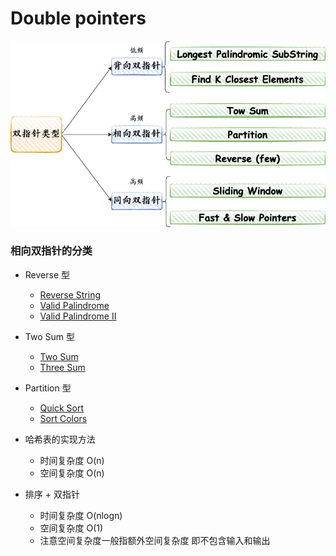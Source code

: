 # Double pointers

![Alt text](images/double-pointers.png?raw=true "Double Pointers")

### 相向双指针的分类
* Reverse 型
    * [Reverse String](src/main/java/com/leetcode/doublepointers/E344ReverseString.java)
    * [Valid Palindrome](src/main/java/com/leetcode/doublepointers/E125ValidatePalindrome.java)
    * [Valid Palindrome II](src/main/java/com/leetcode/doublepointers/E680ValidatePalindromeII.java)

* Two Sum 型
    * [Two Sum](src/main/java/com/leetcode/doublepointers/E001TwoSum.java)
    * [Three Sum](src/main/java/com/leetcode/doublepointers/M015ThreeSum.java)

* Partition 型
    * [Quick Sort](src/main/java/com/sorting/QuickSort.java)
    * [Sort Colors](src/main/java/com/leetcode/doublepointers/M075SortColors.java)


* 哈希表的实现方法
    * 时间复杂度 O(n)
    * 空间复杂度 O(n)


* 排序 + 双指针
    * 时间复杂度 O(nlogn)
    * 空间复杂度 O(1)
    * 注意空间复杂度一般指额外空间复杂度 即不包含输入和输出



